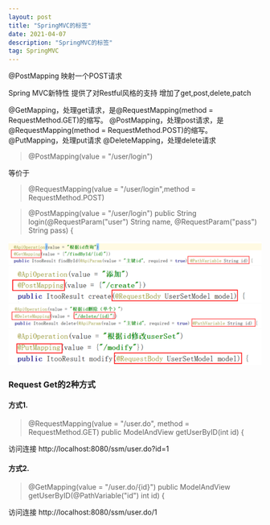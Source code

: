 ```yaml
---
layout: post
title: "SpringMVC的标签"
date: 2021-04-07
description: "SpringMVC的标签"
tag: SpringMVC
---   
```

@PostMapping
映射一个POST请求

Spring MVC新特性 
提供了对Restful风格的支持
增加了get,post,delete,patch

@GetMapping，处理get请求，是@RequestMapping(method = RequestMethod.GET)的缩写。
@PostMapping，处理post请求，是@RequestMapping(method = RequestMethod.POST)的缩写。
@PutMapping，处理put请求 
@DeleteMapping，处理delete请求

> @PostMapping(value = "/user/login")

等价于

> @RequestMapping(value = "/user/login",method = RequestMethod.POST)

> @PostMapping(value = "/user/login")
> public String login(@RequestParam("user") String name,
>					  @RequestParam("pass") String pass) {

![](/images/posts/spring/1.png)
![](/images/posts/spring/2.png)
![](/images/posts/spring/3.png)
![](/images/posts/spring/4.png)

### Request Get的2种方式
#### 方式1.
> @RequestMapping(value = "/user.do", method = RequestMethod.GET)
> public ModelAndView getUserByID(int id) {

访问连接 http://localhost:8080/ssm/user.do?id=1

#### 方式2.
> @GetMapping(value = "/user.do/{id}")
> public ModelAndView getUserByID(@PathVariable("id") int id) {

访问连接 http://localhost:8080/ssm/user.do/1
